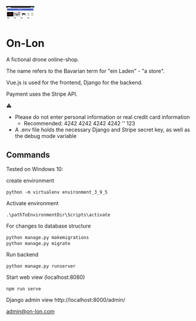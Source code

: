 <img src="sample-images/sample_main.png" width="75">

# On-Lon

A fictional drone online-shop.

The name refers to the Bavarian term for "ein Laden" - "a store".

Vue.js is used for the frontend, Django for the backend.

Payment uses the Stripe API.

:warning:

- Please do not enter personal information or real credit card information
  - Recommended: 4242 4242 4242 4242 '<date in the future>' 123
- A .env file holds the necessary Django and Stripe secret key, as well as the debug mode variable

## Commands

Tested on Windows 10:

create environment

```
python -m virtualenv environment_3_9_5
```

Activate environment

```
.\pathToEnvironmentDir\Scripts\activate
```

For changes to database structure

```
python manage.py makemigrations
python manage.py migrate
```

Run backend

```
python manage.py runserver
```

Start web view (localhost:8080)

```
npm run serve
```

Django admin view
http://localhost:8000/admin/

admin@on-lon.com
